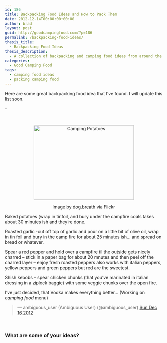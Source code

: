 ```yaml
---
id: 186
title: Backpacking Food Ideas and How to Pack Them
date: 2012-12-14T00:00:00+00:00
author: brad
layout: post
guid: http://goodcampingfood.com/?p=186
permalink: /backpacking-food-ideas/
thesis_title:
  - Backpacking Food Ideas
thesis_description:
  - A collection of backpacking and camping food ideas from around the web.
categories:
  - Good Camping Food
tags:
  - camping food ideas
  - packing camping food
---
```

Here are some great backpacking food idea that I&#8217;ve found. I will update this list soon.

&#8211;

&nbsp;

<p style="text-align: center;">
  <a href="http://flickr.com/58001156@N00" target="_blank"><img class="aligncenter" style="cursor: default;" src="http://farm3.staticflickr.com/2509/4104236488_8ac7dc0501_n.jpg" alt="Camping Potatoes" width="320" height="240" /></a>
</p>

<p style="text-align: center;">
  Image by <a href="http://flickr.com/58001156@N00" target="_blank">dog.breath</a> via Flickr
</p>

Baked potatoes (wrap in tinfoil, and bury under the campfire coals takes about 30 minutes ish and they&#8217;re done.

Roasted garlic -cut off top of garlic and pour on a little bit of olive oil, wrap in tin foil and bury in the camp fire for about 25 minutes ish&#8230; and spread on bread or whatever.

Spear a red pepper and hold over a campfire til the outside gets nicely charred &#8211; stick in a paper bag for about 20 mnutes and then peel off the charred layer &#8211; enjoy fresh roasted peppers also works with italian peppers, yellow peppers and green peppers but red are the sweetest.

Shish kebobs &#8211; spear chicken chunks (that you&#8217;ve marinated in italian dressing in a ziplock baggie) with some veggie chunks over the open fire.

I&#8217;ve just decided, that Vodka makes everything better&#8230; (Working on _camping_ _food_ menu)

<blockquote class="twitter-tweet">
  <p>
    — ambiguous_user (Ambiguous User) (@ambiguous_user) <a href="http://twitter.com/ambiguous_user/statuses/280424364627877889" target="_blank" data-datetime="2012-11-17T3:29:13+00:00">Sun Dec 16 2012</a>
  </p>
</blockquote>

&nbsp;

### What are some of your ideas?